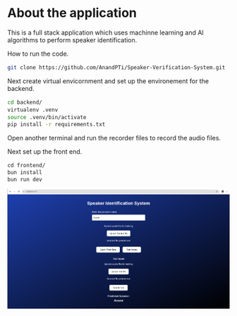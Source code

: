 # About the application

This is a full stack application which uses machinne learning and AI algorithms to perform speaker identification.

How to run the code.

```bash
git clone https://github.com/AnandPTi/Speaker-Verification-System.git
```

Next create virtual envicornment and set up the environement for the backend.

```bash
cd backend/
virtualenv .venv
source .venv/bin/activate
pip install -r requirements.txt
```

Open another terminal and run the recorder files to record the audio files.

Next set up the front end.

```
cd frontend/
bun install
bun run dev
```
![Result & UI](image.png)
